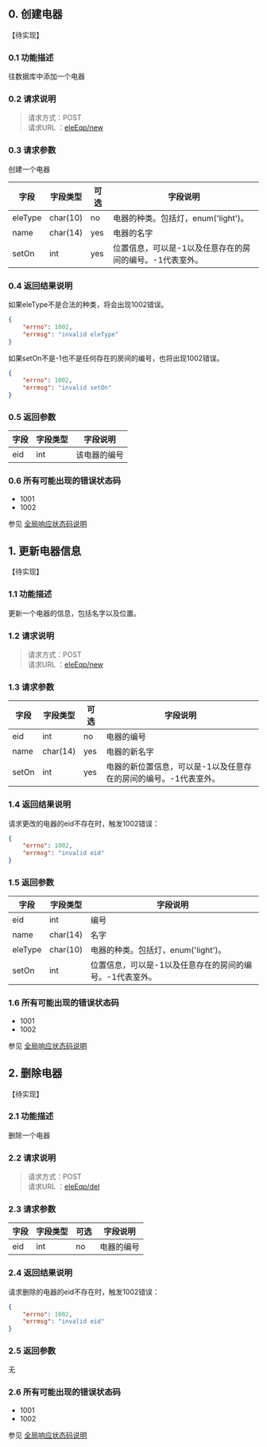 ## 0. 创建电器

【待实现】

### 0.1 功能描述
往数据库中添加一个电器

### 0.2 请求说明
> 请求方式：POST<br>
> 请求URL ：[eleEqp/new](#)

### 0.3 请求参数

创建一个电器

| 字段    | 字段类型 | 可选 | 字段说明                                                 |
| ------- | -------- | ---- | -------------------------------------------------------- |
| eleType | char(10) | no   | 电器的种类。包括灯，enum('light')。                      |
| name    | char(14) | yes  | 电器的名字                                               |
| setOn   | int      | yes  | 位置信息，可以是-1以及任意存在的房间的编号。-1代表室外。 |

### 0.4 返回结果说明

如果eleType不是合法的种类，将会出现1002错误。
```json
{
    "errno": 1002,
    "errmsg": "invalid eleType"
}
```

如果setOn不是-1也不是任何存在的房间的编号，也将出现1002错误。

```json
{
    "errno": 1002,
    "errmsg": "invalid setOn"
}
```

### 0.5 返回参数

字段       |字段类型       |字段说明
------------|-----------|-----------
eid       |int        |该电器的编号

### 0.6 所有可能出现的错误状态码

* 1001
* 1002

参见 [全局响应状态码说明](/#2-全局响应状态码说明)

## 1. 更新电器信息

【待实现】

### 1.1 功能描述
更新一个电器的信息，包括名字以及位置。

### 1.2 请求说明
> 请求方式：POST<br>
> 请求URL ：[eleEqp/new](#)

### 1.3 请求参数

| 字段  | 字段类型 | 可选 | 字段说明                                                     |
| ----- | -------- | ---- | ------------------------------------------------------------ |
| eid   | int      | no   | 电器的编号                                                   |
| name  | char(14) | yes  | 电器的新名字                                                 |
| setOn | int      | yes  | 电器的新位置信息，可以是-1以及任意存在的房间的编号。-1代表室外。 |

### 1.4 返回结果说明

请求更改的电器的eid不存在时，触发1002错误：

```json
{
    "errno": 1002,
    "errmsg": "invalid eid"
}
```
### 1.5 返回参数
字段       |字段类型       |字段说明
------------|-----------|-----------
eid       |int        |编号
name |char(14) |名字
eleType |char(10) |电器的种类。包括灯，enum('light')。
setOn |int |位置信息，可以是-1以及任意存在的房间的编号。-1代表室外。

### 1.6 所有可能出现的错误状态码

* 1001
* 1002

参见 [全局响应状态码说明](/#2-全局响应状态码说明)

## 2. 删除电器

【待实现】

### 2.1 功能描述
删除一个电器

### 2.2 请求说明
> 请求方式：POST<br>
> 请求URL ：[eleEqp/del](#)

### 2.3 请求参数

| 字段 | 字段类型 | 可选 | 字段说明   |
| ---- | -------- | ---- | ---------- |
| eid  | int      | no   | 电器的编号 |

### 2.4 返回结果说明

请求删除的电器的eid不存在时，触发1002错误：

```json
{
    "errno": 1002,
    "errmsg": "invalid eid"
}
```
### 2.5 返回参数

无

### 2.6 所有可能出现的错误状态码

* 1001
* 1002

参见 [全局响应状态码说明](/#2-全局响应状态码说明)

